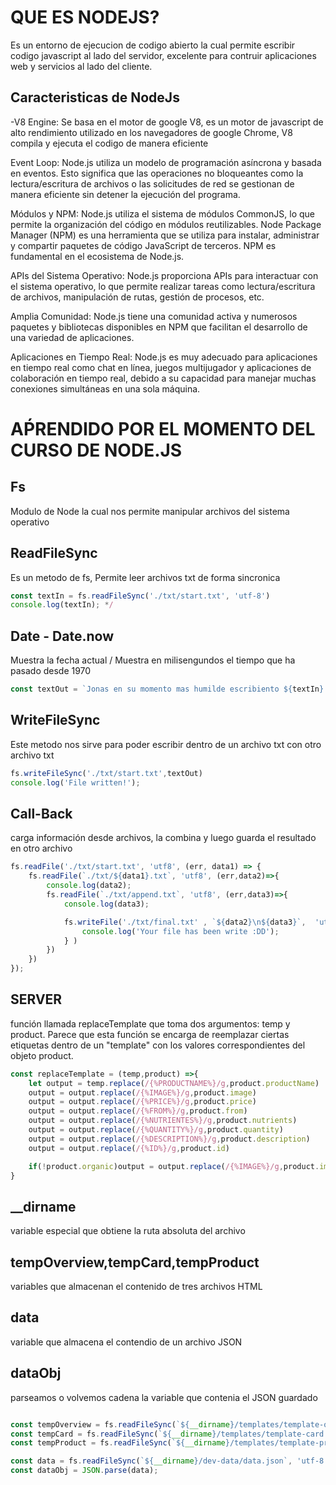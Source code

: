 # QUE ES NODEJS?

Es un entorno de ejecucion de codigo abierto la cual permite escribir codigo javascript al lado del servidor,
excelente para contruir aplicaciones web y servicios al lado del cliente.

Caracteristicas de NodeJs
-

-V8 Engine: Se basa en el motor de google V8, es un motor de javascript de alto rendimiento utilizado en los navegadores de google Chrome, V8 compila  y ejecuta el codigo de manera eficiente

Event Loop: Node.js utiliza un modelo de programación asíncrona y basada en eventos. Esto significa que las operaciones no bloqueantes como la lectura/escritura de archivos o las solicitudes de red se gestionan de manera eficiente sin detener la ejecución del programa.

Módulos y NPM: Node.js utiliza el sistema de módulos CommonJS, lo que permite la organización del código en módulos reutilizables. Node Package Manager (NPM) es una herramienta que se utiliza para instalar, administrar y compartir paquetes de código JavaScript de terceros. NPM es fundamental en el ecosistema de Node.js.

APIs del Sistema Operativo: Node.js proporciona APIs para interactuar con el sistema operativo, lo que permite realizar tareas como lectura/escritura de archivos, manipulación de rutas, gestión de procesos, etc.

Amplia Comunidad: Node.js tiene una comunidad activa y numerosos paquetes y bibliotecas disponibles en NPM que facilitan el desarrollo de una variedad de aplicaciones.

Aplicaciones en Tiempo Real: Node.js es muy adecuado para aplicaciones en tiempo real como chat en línea, juegos multijugador y aplicaciones de colaboración en tiempo real, debido a su capacidad para manejar muchas conexiones simultáneas en una sola máquina.



# AṔRENDIDO POR EL MOMENTO DEL CURSO DE NODE.JS

Fs
--

Modulo de Node la cual nos permite manipular archivos del sistema operativo

ReadFileSync
------------
Es un metodo de fs, Permite leer archivos txt de forma sincronica

```javascript
const textIn = fs.readFileSync('./txt/start.txt', 'utf-8')
console.log(textIn); */
```

Date - Date.now
---------------
Muestra la fecha actual / Muestra en milisengundos el tiempo que ha pasado desde 1970  

```javascript
const textOut = `Jonas en su momento mas humilde escribiento ${textIn}.\nCreated on ${Date()}
```

WriteFileSync
-------------
Este metodo nos sirve para poder escribir dentro de un archivo txt con otro archivo txt

```javascript
fs.writeFileSync('./txt/start.txt',textOut)
console.log('File written!');
```

Call-Back
---------
carga información desde archivos, la combina y luego guarda el resultado en otro archivo

```javascript
fs.readFile('./txt/start.txt', 'utf8', (err, data1) => {
    fs.readFile(`./txt/${data1}.txt`, 'utf8', (err,data2)=>{
        console.log(data2);
        fs.readFile(`./txt/append.txt`, 'utf8', (err,data3)=>{
            console.log(data3);

            fs.writeFile('./txt/final.txt' , `${data2}\n${data3}`,  'utf8' , err =>{
                console.log('Your file has been write :DD');
            } )
        })
    })
});
```

SERVER
------
 función llamada replaceTemplate que toma dos argumentos: temp y product. Parece que esta función se encarga de reemplazar ciertas etiquetas dentro de un "template" con los valores correspondientes del objeto product.

```javascript
const replaceTemplate = (temp,product) =>{
    let output = temp.replace(/{%PRODUCTNAME%}/g,product.productName)
    output = output.replace(/{%IMAGE%}/g,product.image)
    output = output.replace(/{%PRICE%}/g,product.price)
    output = output.replace(/{%FROM%}/g,product.from)
    output = output.replace(/{%NUTRIENTES%}/g,product.nutrients)
    output = output.replace(/{%QUANTITY%}/g,product.quantity)
    output = output.replace(/{%DESCRIPTION%}/g,product.description)
    output = output.replace(/{%ID%}/g,product.id)

    if(!product.organic)output = output.replace(/{%IMAGE%}/g,product.image)
}
```

__dirname  
---------
variable especial que obtiene la ruta absoluta del archivo

tempOverview,tempCard,tempProduct 
---------------------------------
 variables que almacenan el contenido de tres archivos HTML

data 
----
variable que almacena el contendio de un archivo JSON

dataObj 
-------
parseamos o volvemos cadena la variable que contenia el JSON guardado

```javascript

const tempOverview = fs.readFileSync(`${__dirname}/templates/template-overview.html`, 'utf-8',)
const tempCard = fs.readFileSync(`${__dirname}/templates/template-card.html`, 'utf-8',)
const tempProduct = fs.readFileSync(`${__dirname}/templates/template-product.html`, 'utf-8',)

const data = fs.readFileSync(`${__dirname}/dev-data/data.json`, 'utf-8',)
const dataObj = JSON.parse(data);

```






